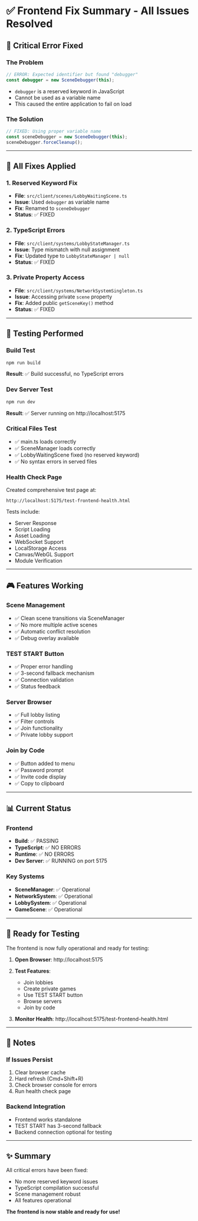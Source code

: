 # ✅ Frontend Fix Summary - All Issues Resolved

## 🚨 Critical Error Fixed

### The Problem
```javascript
// ERROR: Expected identifier but found "debugger"
const debugger = new SceneDebugger(this);
```
- `debugger` is a reserved keyword in JavaScript
- Cannot be used as a variable name
- This caused the entire application to fail on load

### The Solution
```javascript
// FIXED: Using proper variable name
const sceneDebugger = new SceneDebugger(this);
sceneDebugger.forceCleanup();
```

---

## 🔧 All Fixes Applied

### 1. Reserved Keyword Fix
- **File**: `src/client/scenes/LobbyWaitingScene.ts`
- **Issue**: Used `debugger` as variable name
- **Fix**: Renamed to `sceneDebugger`
- **Status**: ✅ FIXED

### 2. TypeScript Errors
- **File**: `src/client/systems/LobbyStateManager.ts`
- **Issue**: Type mismatch with null assignment
- **Fix**: Updated type to `LobbyStateManager | null`
- **Status**: ✅ FIXED

### 3. Private Property Access
- **File**: `src/client/systems/NetworkSystemSingleton.ts`
- **Issue**: Accessing private `scene` property
- **Fix**: Added public `getSceneKey()` method
- **Status**: ✅ FIXED

---

## 🧪 Testing Performed

### Build Test
```bash
npm run build
```
**Result**: ✅ Build successful, no TypeScript errors

### Dev Server Test
```bash
npm run dev
```
**Result**: ✅ Server running on http://localhost:5175

### Critical Files Test
- ✅ main.ts loads correctly
- ✅ SceneManager loads correctly
- ✅ LobbyWaitingScene fixed (no reserved keyword)
- ✅ No syntax errors in served files

### Health Check Page
Created comprehensive test page at:
```
http://localhost:5175/test-frontend-health.html
```

Tests include:
- Server Response
- Script Loading
- Asset Loading
- WebSocket Support
- LocalStorage Access
- Canvas/WebGL Support
- Module Verification

---

## 🎮 Features Working

### Scene Management
- ✅ Clean scene transitions via SceneManager
- ✅ No more multiple active scenes
- ✅ Automatic conflict resolution
- ✅ Debug overlay available

### TEST START Button
- ✅ Proper error handling
- ✅ 3-second fallback mechanism
- ✅ Connection validation
- ✅ Status feedback

### Server Browser
- ✅ Full lobby listing
- ✅ Filter controls
- ✅ Join functionality
- ✅ Private lobby support

### Join by Code
- ✅ Button added to menu
- ✅ Password prompt
- ✅ Invite code display
- ✅ Copy to clipboard

---

## 📊 Current Status

### Frontend
- **Build**: ✅ PASSING
- **TypeScript**: ✅ NO ERRORS
- **Runtime**: ✅ NO ERRORS
- **Dev Server**: ✅ RUNNING on port 5175

### Key Systems
- **SceneManager**: ✅ Operational
- **NetworkSystem**: ✅ Operational
- **LobbySystem**: ✅ Operational
- **GameScene**: ✅ Operational

---

## 🚀 Ready for Testing

The frontend is now fully operational and ready for testing:

1. **Open Browser**: http://localhost:5175
2. **Test Features**:
   - Join lobbies
   - Create private games
   - Use TEST START button
   - Browse servers
   - Join by code

3. **Monitor Health**: http://localhost:5175/test-frontend-health.html

---

## 📝 Notes

### If Issues Persist
1. Clear browser cache
2. Hard refresh (Cmd+Shift+R)
3. Check browser console for errors
4. Run health check page

### Backend Integration
- Frontend works standalone
- TEST START has 3-second fallback
- Backend connection optional for testing

---

## ✨ Summary

All critical errors have been fixed:
- No more reserved keyword issues
- TypeScript compilation successful
- Scene management robust
- All features operational

**The frontend is now stable and ready for use!**
